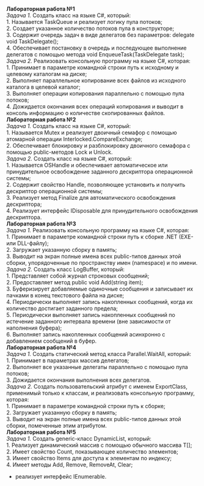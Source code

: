 <b>Лабораторная работа №1</b>
<br />
<i>Задача 1.</i>
Создать класс на языке C#, который: 
<br />1. Называется TaskQueue и реализует логику пула потоков;
<br />2. Создает указанное количество потоков пула в конструкторе;
<br />3. Содержит очередь задач в виде делегатов без параметров:
delegate void TaskDelegate();
<br />4. Обеспечивает постановку в очередь и последующее выполнение делегатов с помощью метода 
void EnqueueTask(TaskDelegate task);
<br />
<i>Задача 2.</i>
Реализовать консольную программу на языке C#, которая: 
<br />1. Принимает в параметре командной строки путь к исходному и целевому каталогам на диске;
<br />2. Выполняет параллельное копирование всех файлов из исходного  каталога в целевой каталог;
<br />3. Выполняет операции копирования параллельно с помощью пула потоков;
<br />4. Дожидается окончания всех операций копирования и выводит в консоль информацию о количестве скопированных файлов.
<br />
<b>Лабораторная работа №2</b>
<br />
<i>Задача 1.</i>
Создать класс на языке C#, который:
<br />1. Называется Mutex и реализует двоичный семафор с помощью атомарной операции Interlocked.CompareExchange;
<br />2. Обеспечивает блокировку и разблокировку двоичного семафора с помощью public-методов Lock и Unlock.
<br />
<i>Задача 2.</i>
Создать класс на языке C#, который:
<br />1. Называется OSHandle и обеспечивает автоматическое или принудительное освобождение заданного дескриптора операционной системы;
<br />2. Содержит свойство Handle, позволяющее установить и получить дескриптор операционной системы;
<br />3. Реализует метод Finalize для автоматического освобождения дескриптора;
<br />4. Реализует интерфейс IDisposable для принудительного освобождения дескриптора.
<br />
<b>Лабораторная работа №3</b>
<br />
<i>Задача 1.</i>
Реализовать консольную программу на языке C#, которая:
<br />1. Принимает в параметре командной строки путь к сборке .NET
(EXE- или DLL-файлу);
<br />2. Загружает указанную сборку в память;
<br />3. Выводит на экран полные имена всех public-типов данных этой
сборки, упорядоченные по пространству имен (namespace) и по
имени.
<br />
<i>Задача 2.</i>
Создать класс LogBuffer, который:
<br />1. Представляет собой журнал строковых сообщений;
<br />2. Предоставляет метод public void Add(string item);
<br />3. Буферизирует добавляемые одиночные сообщения и записывает
их пачками в конец текстового файла на диске;
<br />4. Периодически выполняет запись накопленных сообщений, когда
их количество достигает заданного предела;
<br />5. Периодически выполняет запись накопленных сообщений по
истечение заданного интервала времени (вне зависимости от
наполнения буфера);
<br />6. Выполняет запись накопленных сообщений асинхронно с
добавлением сообщений в буфер.
<br />
<b>Лабораторная работа №4</b>
<br />
<i>Задача 1.</i>
Создать статический метод класса Parallel.WaitAll, который:
<br />1. Принимает в параметрах массив делегатов;
<br />2. Выполняет все указанные делегаты параллельно с помощью пула потоков;
<br />3. Дожидается окончания выполнения всех делегатов.
<br />
<i>Задача 2.</i>
Создать пользовательский атрибут с именем ExportClass, применимый только к классам, и реализовать
консольную программу, которая:
<br />1. Принимает в параметре командной строки путь к сборке;
<br />2. Загружает указанную сборку в память;
<br />3. Выводит на экран полные имена всех public-типов данных этой
сборки, помеченные этим атрибутом.
<br />
<b>Лабораторная работа №5</b>
<br />
<i>Задача 1.</i>
Создать generic-класс DynamicList<T>, который:
<br />1. Реализует динамический массив с помощью обычного массива T[];
<br />2. Имеет свойство Count, показывающее количество элементов;
<br />3. Имеет свойство Items для доступа к элементам по индексу;
<br />4. Имеет методы Add, Remove, RemoveAt, Clear;
- реализует интерфейс IEnumerable<T>.
